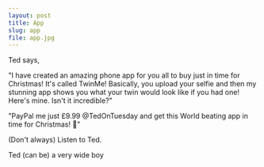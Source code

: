 ```yaml
---
layout: post
title: App
slug: app
file: app.jpg
---
```


Ted says, 

"I have created an amazing phone app for you all to buy just in time for Christmas! It's called TwinMe! Basically, you upload your selfie and then my stunning app shows you what your twin would look like if you had one! Here's mine. Isn't it incredible?"

"PayPal me just £9.99 @TedOnTuesday and get this World beating app in time for Christmas! 🎅"

(Don't always) Listen to Ted.

Ted (can be) a very wide boy